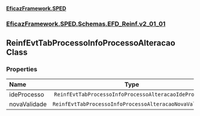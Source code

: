 #### [EficazFramework.SPED](EficazFrameworkSPED.md 'EficazFramework SPED')
### [EficazFramework.SPED.Schemas.EFD_Reinf.v2_01_01](EficazFramework.SPED.Schemas.EFD_Reinf.v2_01_01.md 'EficazFramework.SPED.Schemas.EFD_Reinf.v2_01_01')

## ReinfEvtTabProcessoInfoProcessoAlteracao Class
### Properties

| Name | Type | |
| :--- | :---: | :--- |
| ideProcesso | `ReinfEvtTabProcessoInfoProcessoAlteracaoIdeProcesso` |  |
| novaValidade | `ReinfEvtTabProcessoInfoProcessoAlteracaoNovaValidade` |  |
